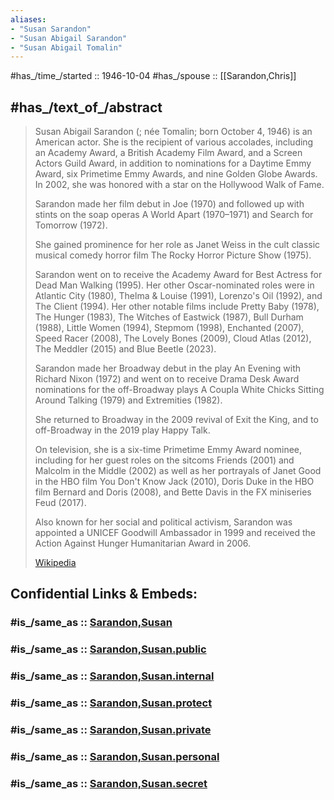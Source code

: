 ```yaml
---
aliases:
- "Susan Sarandon"
- "Susan Abigail Sarandon"
- "Susan Abigail Tomalin"
---
```


#has_/time_/started :: 1946-10-04 
#has_/spouse :: [[Sarandon,Chris]] 

## #has_/text_of_/abstract 

> Susan Abigail Sarandon (; née Tomalin; born October 4, 1946) is an American actor. 
> She is the recipient of various accolades, including an Academy Award, a British Academy Film Award, 
> and a Screen Actors Guild Award, in addition to nominations for a Daytime Emmy Award, 
> six Primetime Emmy Awards, and nine Golden Globe Awards. 
> In 2002, she was honored with a star on the Hollywood Walk of Fame.
>
> Sarandon made her film debut in Joe (1970) and followed up with stints on the soap operas 
> A World Apart (1970–1971) and Search for Tomorrow (1972). 
> 
> She gained prominence for her role as Janet Weiss 
> in the cult classic musical comedy horror film The Rocky Horror Picture Show (1975). 
> 
> Sarandon went on to receive the Academy Award for Best Actress for Dead Man Walking (1995). 
> Her other Oscar-nominated roles were in Atlantic City (1980), Thelma & Louise (1991), 
> Lorenzo's Oil (1992), and The Client (1994). 
> Her other notable films include Pretty Baby (1978), The Hunger (1983), The Witches of Eastwick (1987), 
> Bull Durham (1988), Little Women (1994), Stepmom (1998), Enchanted (2007), Speed Racer (2008), 
> The Lovely Bones (2009), Cloud Atlas (2012), The Meddler (2015) and Blue Beetle (2023).
>
> Sarandon made her Broadway debut in the play An Evening with Richard Nixon (1972) 
> and went on to receive Drama Desk Award nominations for the off-Broadway plays 
> A Coupla White Chicks Sitting Around Talking (1979) and Extremities (1982). 
> 
> She returned to Broadway in the 2009 revival of Exit the King, 
> and to off-Broadway in the 2019 play Happy Talk. 
> 
> On television, she is a six-time Primetime Emmy Award nominee, 
> including for her guest roles on the sitcoms Friends (2001) and Malcolm in the Middle (2002) 
> as well as her portrayals of Janet Good in the HBO film You Don't Know Jack (2010), 
> Doris Duke in the HBO film Bernard and Doris (2008), and Bette Davis in the FX miniseries Feud (2017).
>
> Also known for her social and political activism, 
> Sarandon was appointed a UNICEF Goodwill Ambassador in 1999 
> and received the Action Against Hunger Humanitarian Award in 2006.
>
> [Wikipedia](https://en.wikipedia.org/wiki/Susan%20Sarandon)


## Confidential Links & Embeds: 

### #is_/same_as :: [Sarandon,Susan](/_Standards/Society/Communication/Media/Movie/Actor/US_Actor/Sarandon,Susan.md) 

### #is_/same_as :: [Sarandon,Susan.public](/_public/Society/Communication/Media/Movie/Actor/US_Actor/Sarandon,Susan.public.md) 

### #is_/same_as :: [Sarandon,Susan.internal](/_internal/Society/Communication/Media/Movie/Actor/US_Actor/Sarandon,Susan.internal.md) 

### #is_/same_as :: [Sarandon,Susan.protect](/_protect/Society/Communication/Media/Movie/Actor/US_Actor/Sarandon,Susan.protect.md) 

### #is_/same_as :: [Sarandon,Susan.private](/_private/Society/Communication/Media/Movie/Actor/US_Actor/Sarandon,Susan.private.md) 

### #is_/same_as :: [Sarandon,Susan.personal](/_personal/Society/Communication/Media/Movie/Actor/US_Actor/Sarandon,Susan.personal.md) 

### #is_/same_as :: [Sarandon,Susan.secret](/_secret/Society/Communication/Media/Movie/Actor/US_Actor/Sarandon,Susan.secret.md)


